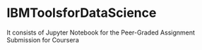# IBMToolsforDataScience
It consists of Jupyter Notebook for the Peer-Graded Assignment Submission for Coursera
